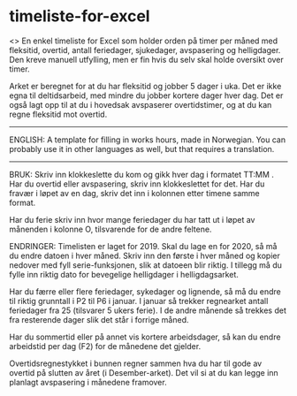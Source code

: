 # timeliste-for-excel
<<ENGLISH BELOW>>
En enkel timeliste for Excel som holder orden på timer per måned med fleksitid, overtid, antall feriedager, sjukedager, avspasering og helligdager. Den kreve manuell utfylling, men er fin hvis du selv skal holde oversikt over timer.  

Arket er beregnet for at du har fleksitid og jobber 5 dager i uka. Det er ikke egna til deltidsarbeid, med mindre du jobber kortere dager hver dag. Det er også lagt opp til at du i hovedsak avspaserer overtidstimer, og at du kan regne fleksitid mot overtid. 

----

ENGLISH:
A template for filling in works hours, made in Norwegian. You can probably use it in other languages as well, but that requires a translation. 

----

BRUK:
Skriv inn klokkeslette du kom og gikk hver dag i formatet TT:MM . Har du overtid eller avspasering, skriv inn klokkeslettet for det. Har du fravær i løpet av en dag, skriv det inn i kolonnen etter timene samme format.

Har du ferie skriv inn hvor mange feriedager du har tatt ut i løpet av månenden i kolonne O, tilsvarende for de andre feltene.

ENDRINGER:
Timelisten er laget for 2019. Skal du lage en for 2020, så må du endre datoen i hver måned. Skriv inn den første i hver måned og kopier nedover med fyll serie-funksjonen, slik at datoeen blir riktig. I tillegg må du fylle inn riktig dato for bevegelige helligdager i helligdagsarket. 

Har du færre eller flere feriedager, sykedager og lignende, så må du endre til riktig grunntall i P2 til P6 i januar. I januar så trekker regnearket antall feriedager fra 25 (tilsvarer 5 ukers ferie). I de andre månende så trekkes det fra resterende dager slik det står i forrige måned. 

Har du sommertid eller på annet vis kortere arbeidsdager, så kan du endre arbeidstid per dag (F2) for de månedene det gjelder. 

Overtidsregnestykket i bunnen regner sammen hva du har til gode av overtid på slutten av året (i Desember-arket). Det vil si at du kan legge inn planlagt avspasering i månedene framover. 





